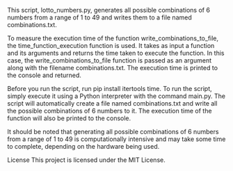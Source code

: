 This script, lotto_numbers.py, generates all possible combinations of 6 numbers from a range of 1 to 49 and writes them to a file named combinations.txt.

To measure the execution time of the function write_combinations_to_file, the time_function_execution function is used. It takes as input a function and its arguments and returns the time taken to execute the function. In this case, the write_combinations_to_file function is passed as an argument along with the filename combinations.txt. The execution time is printed to the console and returned.

Before you run the script, run pip install itertools time.
To run the script, simply execute it using a Python interpreter with the command main.py. The script will automatically create a file named combinations.txt and write all the possible combinations of 6 numbers to it. The execution time of the function will also be printed to the console.

It should be noted that generating all possible combinations of 6 numbers from a range of 1 to 49 is computationally intensive and may take some time to complete, depending on the hardware being used.

License
This project is licensed under the MIT License.
